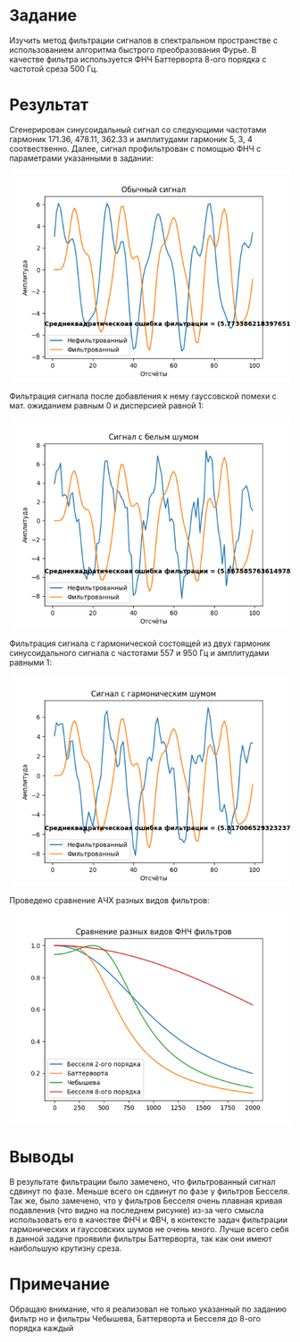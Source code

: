 # Задание

Изучить метод фильтрации сигналов в спектральном пространстве с использованием алгоритма быстрого преобразования Фурье. В качестве фильтра используется ФНЧ Баттерворта 8-ого порядка с частотой среза 500 Гц.

# Результат

Сгенерирован синусоидальный сигнал со следующими частотами гармоник 171.36, 478.11, 362.33 и амплитудами гармоник 5, 3, 4 соотвественно. Далее, сигнал профильтрован с помощью ФНЧ с параметрами указанными в задании:

![Обычный сигнал](<График фильтрации обычного сигнала.png>)

Фильтрация сигнала после добавления к нему гауссовской помехи с мат. ожиданием равным 0 и дисперсией равной 1:

![Гауссова помеха](<Результат фильтрации силнала с гауссовским шумом.png>)

Фильтрация сигнала с гармонической состоящей из двух гармоник синусоидального сигнала с частотами 557 и 950 Гц и амплитудами равными 1:

![Гармоническая помеха](<Результат фильтрации сигнала с гармоническим шумом.png>)

Проведено сравнение АЧХ разных видов фильтров:

![АЧХ фильтров](<АЧХ фильтров.png>)

# Выводы

В результате фильтрации было замечено, что фильтрованный сигнал сдвинут по фазе. Меньше всего он сдвинут по фазе у фильтров Бесселя. Так же, было замечено, что у фильтров Бесселя очень плавная кривая подавления (что видно на последнем рисунке) из-за чего смысла использовать его в качестве ФНЧ и ФВЧ, в контексте задач фильтрации гармонических и гауссовских шумов не очень много. Лучше всего себя в данной задаче проявили фильтры Баттерворта, так как они имеют наибольшую крутизну среза.

# Примечание 

Обращаю внимание, что я реализовал не только указанный по заданию фильтр но и фильтры Чебышева, Баттерворта и Бесселя до 8-ого порядка каждый

